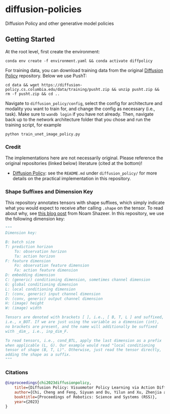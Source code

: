 # diffusion-policies
Diffusion Policy and other generative model policies
## Getting Started
At the root level, first create the environment:
```console
conda env create -f environment.yaml && conda activate diffpolicy
```
For training data, you can download training data from the original
[Diffusion Policy](https://github.com/real-stanford/diffusion_policy)
repository. Below we use PushT:
```console
cd data && wget https://diffusion-policy.cs.columbia.edu/data/training/pusht.zip && unzip pusht.zip && rm -f pusht.zip && cd ..
```
Navigate to `diffusion_policy/config`, select the config for
architecture and modality you want to train for, and change
the config as necessary (i.e., task). Make sure to `wandb login` if
you have not already. Then, navigate back up to the
network architecture folder that you chose and run the
training script, for example
```console
python train_unet_image_policy.py
```

### Credit
The implementations here are not necessarily original. Please reference the original repositories (linked below) literature (cited at the bottom)!
- [Diffusion Policy](https://github.com/real-stanford/diffusion_policy): see the `README.md` under `diffusion_policy/` for more details on the practical implementation in this repository.

### Shape Suffixes and Dimension  Key
This repository annotates tensors with shape suffixes, which simply indicate what you would expect to receive after calling `.shape` on the tensor. To read about why, see [this blog post](https://medium.com/@NoamShazeer/shape-suffixes-good-coding-style-f836e72e24fd) from Noam Shazeer. In this repository, we use the following dimension key:
```python
"""
Dimension key:

B: batch size
T: prediction horizon
    To: observation horizon
    Ta: action horizon
F: feature dimension
    Fo: observation feature dimension
    Fa: action feature dimension
D: embedding dimension
C: (generic) conditioning dimension, sometimes channel dimension
G: global conditioning dimension
L: local conditioning dimension
I: (conv, generic) input channel dimension
O: (conv, generic) output channel dimension
H: (image) height
W: (image) width

Tensors are denoted with brackets [ ], i.e., [ B, T, L ] and suffixed,
i.e., x_BOT. If we are just using the variable as a dimension (int),
no brackets are present, and the name will additionally be suffixed
with _dim_, i.e., inp_dim_F.

To read tensors, i.e., cond_BTL, apply the last dimension as a prefix
when applicable (L, G). Our example would read "local conditioning
tensor of shape (B, T, L)". Otherwise, just read the tensor directly,
adding the shape as a suffix.
"""
```

### Citations
```bibtex
@inproceedings{chi2023diffusionpolicy,
	title={Diffusion Policy: Visuomotor Policy Learning via Action Diffusion},
	author={Chi, Cheng and Feng, Siyuan and Du, Yilun and Xu, Zhenjia and Cousineau, Eric and Burchfiel, Benjamin and Song, Shuran},
	booktitle={Proceedings of Robotics: Science and Systems (RSS)},
	year={2023}
}
```
